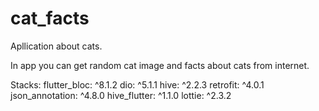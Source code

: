 # cat_facts

Apllication about cats.

In app you can get random cat image and facts about cats from internet.

Stacks:
  flutter_bloc: ^8.1.2
  dio: ^5.1.1
  hive: ^2.2.3
  retrofit: ^4.0.1
  json_annotation: ^4.8.0
  hive_flutter: ^1.1.0
  lottie: ^2.3.2
